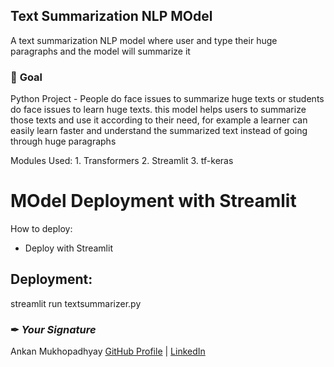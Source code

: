 ## **Text Summarization NLP MOdel**

A text summarization NLP model where user and type their huge paragraphs and the model will summarize it


### 🎯 **Goal**

Python Project - People do face issues to summarize huge texts or students do face issues to learn huge texts. this model helps users to summarize those texts and use it according to their need, for example a learner can easily learn faster and understand the summarized text instead of going through huge paragraphs

Modules Used:
    1. Transformers
    2. Streamlit
    3. tf-keras
	

# MOdel Deployment with Streamlit
How to deploy:
- Deploy with Streamlit

## Deployment:

streamlit run textsummarizer.py


### ✒ *Your Signature*

Ankan Mukhopadhyay
[GitHub Profile](https://github.com/Peart-Guy) | [LinkedIn](https://www.linkedin.com/in/ankan-mukhopadhyaypeartguy/)